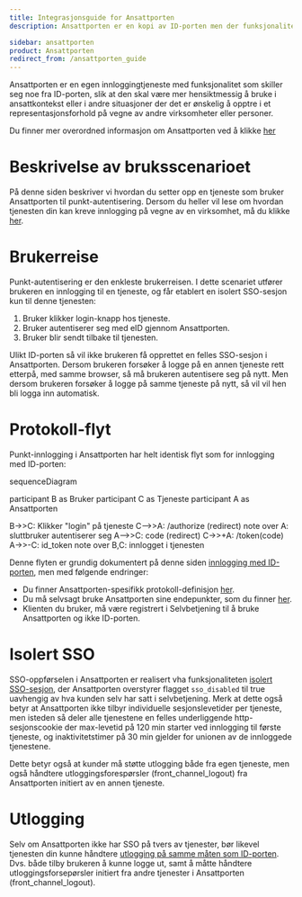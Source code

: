 ```yaml
---
title: Integrasjonsguide for Ansattporten
description: Ansattporten er en kopi av ID-porten men der funksjonaliteten er tilpasset innlogging i ansatt/representasjonskontekst.

sidebar: ansattporten
product: Ansattporten
redirect_from: /ansattporten_guide
---
```


Ansattporten er en egen innloggingtjeneste med funksjonalitet som skiller seg noe fra ID-porten, slik at den skal være mer hensiktmessig å bruke i ansattkontekst eller i andre situasjoner der det er ønskelig å opptre i et representasjonsforhold på vegne av andre virksomheter eller personer.

Du finner mer overordned informasjon om Ansattporten ved å klikke [her](ansattporten_om.html)

# Beskrivelse av bruksscenarioet

På denne siden beskriver vi hvordan du setter opp en tjeneste som bruker Ansattporten til punkt-autentisering.   Dersom du heller vil lese om hvordan tjenesten din kan kreve innlogging på vegne av en virksomhet, må du klikke [her](ansattporten_representasjon.html). 

# Brukerreise

Punkt-autentisering er den enkleste brukerreisen.  I dette scenariet utfører brukeren en innlogging til en tjeneste, og får etablert en isolert SSO-sesjon kun til denne tjenesten:

1. Bruker klikker login-knapp hos tjeneste.  
2. Bruker autentiserer seg med eID gjennom Ansattporten.
3. Bruker blir sendt tilbake til tjenesten.

Ulikt ID-porten så vil ikke brukeren få opprettet en felles SSO-sesjon i Ansattporten.  Dersom brukeren forsøker å logge på en annen tjeneste rett etterpå, med samme browser, så må brukeren autentisere seg på nytt.  Men dersom brukeren forsøker å logge på samme tjeneste på nytt, så vil vil hen bli logga inn automatisk.

# Protokoll-flyt

Punkt-innlogging i Ansattporten har helt identisk flyt som for innlogging med ID-porten:

<div class="mermaid">
sequenceDiagram

participant B as Bruker
participant C as Tjeneste
participant A as Ansattporten

B->>C: Klikker "login" på tjeneste
C-->>A: /authorize (redirect)
note over A: sluttbruker autentiserer seg
A-->>C: code (redirect)
C->>+A: /token(code)
A->>-C: id_token
note over B,C: innlogget i tjenesten

</div>

Denne flyten er grundig dokumentert på denne siden  [innlogging med ID-porten](../../docs/idporten/oidc/oidc_guide_idporten.html),  men med følgende endringer:


* Du finner Ansattporten-spesifikk protokoll-definisjon [her](ansattporten_protocol.html).
* Du må selvsagt bruke Ansattporten sine endepunkter, som du finner [her]( [ansattporten_wellknown.html]).  
* Klienten du bruker, må være registrert i Selvbetjening til å bruke Ansattporten og ikke ID-porten.


# Isolert SSO

SSO-oppførselen i Ansattporten er realisert vha funksjonaliteten [isolert SSO-sesjon](../../docs/idporten/oidc/oidc_func_nosso.html), der Ansattporten overstyrer flagget `sso_disabled` til true uavhengig av hva kunden selv har satt i selvbetjening.   Merk at dette også  betyr at Ansattporten ikke tilbyr individuelle sesjonslevetider per tjeneste, men isteden så deler alle tjenestene en felles underliggende http-sesjonscookie der max-levetid på 120 min starter ved innlogging til første tjeneste, og inaktivitetstimer på 30 min gjelder for unionen av de innloggede tjenestene. 

Dette betyr også at kunder må støtte utlogging både fra egen tjeneste, men også håndtere utloggingsforespørsler (front_channel_logout) fra Ansattporten initiert av en annen tjeneste.


# Utlogging

Selv om Ansattporten ikke har SSO på tvers av tjenester, bør likevel tjenesten din kunne håndtere [utlogging på samme måten som ID-porten](../../docs/idporten/oidc/oidc_protocol_logout.html).  Dvs. både tilby brukeren å kunne logge ut, samt å måtte håndtere utloggingsforsepørsler  initiert fra andre tjenester i Ansattporten (front_channel_logout).
